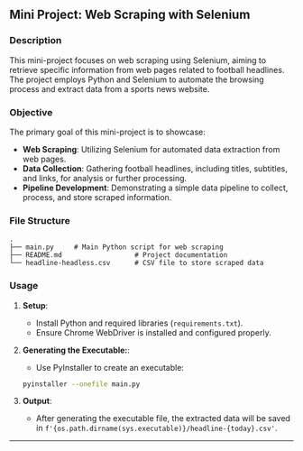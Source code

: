 
## Mini Project: Web Scraping with Selenium

### Description
This mini-project focuses on web scraping using Selenium, aiming to retrieve specific information from web pages related to football headlines. The project employs Python and Selenium to automate the browsing process and extract data from a sports news website.

### Objective
The primary goal of this mini-project is to showcase:
- **Web Scraping**: Utilizing Selenium for automated data extraction from web pages.
- **Data Collection**: Gathering football headlines, including titles, subtitles, and links, for analysis or further processing.
- **Pipeline Development**: Demonstrating a simple data pipeline to collect, process, and store scraped information.

### File Structure
```
.
├── main.py     # Main Python script for web scraping
├── README.md                  # Project documentation
└── headline-headless.csv      # CSV file to store scraped data
```

### Usage
1. **Setup**:
   - Install Python and required libraries (`requirements.txt`).
   - Ensure Chrome WebDriver is installed and configured properly.

2. **Generating the Executable:**:
   - Use PyInstaller to create an executable:
    ```bash
    pyinstaller --onefile main.py
    ```
3. **Output**:
   - After generating the executable file, the extracted data will be saved in `f'{os.path.dirname(sys.executable)}/headline-{today}.csv'`.
---

